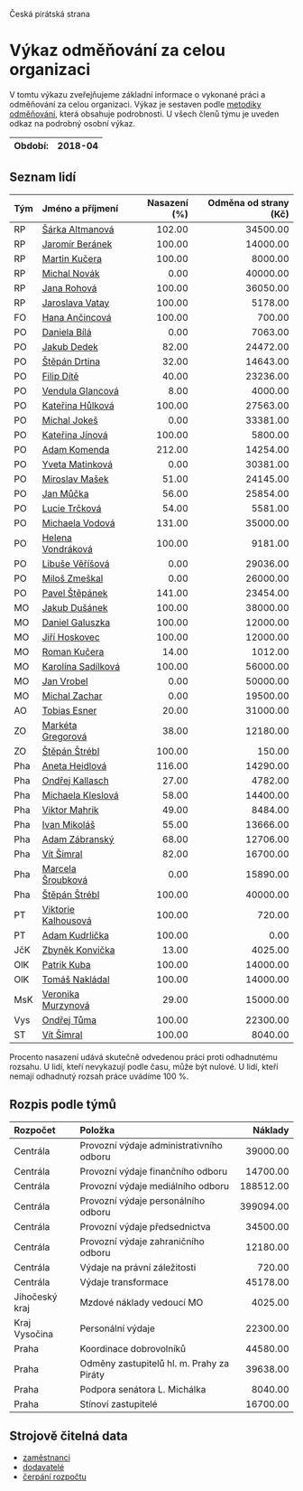 Česká pirátská strana

Výkaz odměňování za celou organizaci
===========================

V tomtu výkazu zveřejňujeme základní informace o vykonané práci a odměňování
za celou organizaci. Výkaz je sestaven podle [metodiky odměňování][metodika],
která obsahuje podrobnosti. U všech členů týmu je uveden odkaz na podrobný osobní výkaz.

Období:                  | 2018-04
-----------------------  | --------------------


Seznam lidí
--------------

| Tým   | Jméno a příjmení                                                  |   Nasazení (%) |   Odměna od strany (Kč) |
|:------|:------------------------------------------------------------------|---------------:|------------------------:|
| RP    | [Šárka Altmanová](../../tymy/RP/2018/04/sarka-altmanova/)         |         102.00 |                34500.00 |
| RP    | [Jaromír Beránek](../../tymy/RP/2018/04/jaromir-beranek/)         |         100.00 |                14000.00 |
| RP    | [Martin Kučera](../../tymy/RP/2018/04/martin-kucera/)             |         100.00 |                 8000.00 |
| RP    | [Michal Novák](../../tymy/RP/2018/04/michal-novak/)               |           0.00 |                40000.00 |
| RP    | [Jana Rohová](../../tymy/RP/2018/04/jana-rohova/)                 |         100.00 |                36050.00 |
| RP    | [Jaroslava Vatay](../../tymy/RP/2018/04/jaroslava-vatay/)         |         100.00 |                 5178.00 |
| FO    | [Hana Ančincová](../../tymy/FO/2018/04/hana-ancincova/)           |         100.00 |                  700.00 |
| PO    | [Daniela Bílá](../../tymy/PO/2018/04/daniela-bila/)               |           0.00 |                 7063.00 |
| PO    | [Jakub Dedek](../../tymy/PO/2018/04/jakub-dedek/)                 |          82.00 |                24472.00 |
| PO    | [Štěpán Drtina](../../tymy/PO/2018/04/stepan-drtina/)             |          32.00 |                14643.00 |
| PO    | [Filip Dítě](../../tymy/PO/2018/04/filip-dite/)                   |          40.00 |                23236.00 |
| PO    | [Vendula Glancová](../../tymy/PO/2018/04/vendula-glancova/)       |           8.00 |                 4000.00 |
| PO    | [Kateřina Hůlková](../../tymy/PO/2018/04/katerina-hulkova/)       |         100.00 |                27563.00 |
| PO    | [Michal Jokeš](../../tymy/PO/2018/04/michal-jokes/)               |           0.00 |                33381.00 |
| PO    | [Kateřina Jínová](../../tymy/PO/2018/04/katerina-jinova/)         |         100.00 |                 5800.00 |
| PO    | [Adam Komenda](../../tymy/PO/2018/04/adam-komenda/)               |         212.00 |                14254.00 |
| PO    | [Yveta Matinková](../../tymy/PO/2018/04/yveta-matinkova/)         |           0.00 |                30381.00 |
| PO    | [Miroslav Mašek](../../tymy/PO/2018/04/miroslav-masek/)           |          51.00 |                24145.00 |
| PO    | [Jan Můčka](../../tymy/PO/2018/04/jan-mucka/)                     |          56.00 |                25854.00 |
| PO    | [Lucie Trčková](../../tymy/PO/2018/04/lucie-trckova/)             |          54.00 |                 5581.00 |
| PO    | [Michaela Vodová](../../tymy/PO/2018/04/michaela-vodova/)         |         131.00 |                35000.00 |
| PO    | [Helena Vondráková](../../tymy/PO/2018/04/helena-vondrakova/)     |         100.00 |                 9181.00 |
| PO    | [Libuše Věříšová](../../tymy/PO/2018/04/libuse-verisova/)         |           0.00 |                29036.00 |
| PO    | [Miloš Zmeškal](../../tymy/PO/2018/04/milos-zmeskal/)             |           0.00 |                26000.00 |
| PO    | [Pavel Štěpánek](../../tymy/PO/2018/04/pavel-stepanek/)           |         141.00 |                23454.00 |
| MO    | [Jakub Dušánek](../../tymy/MO/2018/04/jakub-dusanek/)             |         100.00 |                38000.00 |
| MO    | [Daniel Galuszka](../../tymy/MO/2018/04/daniel-galuszka/)         |         100.00 |                12000.00 |
| MO    | [Jiří Hoskovec](../../tymy/MO/2018/04/jiri-hoskovec/)             |         100.00 |                12000.00 |
| MO    | [Roman Kučera](../../tymy/MO/2018/04/roman-kucera/)               |          14.00 |                 1012.00 |
| MO    | [Karolína Sadílková](../../tymy/MO/2018/04/karolina-sadilkova/)   |         100.00 |                56000.00 |
| MO    | [Jan Vrobel](../../tymy/MO/2018/04/jan-vrobel/)                   |           0.00 |                50000.00 |
| MO    | [Michal Zachar](../../tymy/MO/2018/04/michal-zachar/)             |           0.00 |                19500.00 |
| AO    | [Tobias Esner](../../tymy/AO/2018/04/tobias-esner/)               |          20.00 |                31000.00 |
| ZO    | [Markéta Gregorová](../../tymy/ZO/2018/04/marketa-gregorova/)     |          38.00 |                12180.00 |
| ZO    | [Štěpán Štrébl](../../tymy/ZO/2018/04/stepan-strebl/)             |         100.00 |                  150.00 |
| Pha   | [Aneta Heidlová](../../tymy/Pha/2018/04/aneta-heidlova/)          |         116.00 |                14290.00 |
| Pha   | [Ondřej Kallasch](../../tymy/Pha/2018/04/ondrej-kallasch/)        |          27.00 |                 4782.00 |
| Pha   | [Michaela Kleslová](../../tymy/Pha/2018/04/michaela-kleslova/)    |          58.00 |                14400.00 |
| Pha   | [Viktor Mahrik](../../tymy/Pha/2018/04/viktor-mahrik/)            |          49.00 |                 8484.00 |
| Pha   | [Ivan Mikoláš](../../tymy/Pha/2018/04/ivan-mikolas/)              |          55.00 |                13666.00 |
| Pha   | [Adam Zábranský](../../tymy/Pha/2018/04/adam-zabransky/)          |          68.00 |                12706.00 |
| Pha   | [Vít Šimral](../../tymy/Pha/2018/04/vit-simral/)                  |          82.00 |                16700.00 |
| Pha   | [Marcela Šroubková](../../tymy/Pha/2018/04/marcela-sroubkova/)    |           0.00 |                15890.00 |
| Pha   | [Štěpán Štrébl](../../tymy/Pha/2018/04/stepan-strebl/)            |         100.00 |                40000.00 |
| PT    | [Viktorie Kalhousová](../../tymy/PT/2018/04/viktorie-kalhousova/) |         100.00 |                  720.00 |
| PT    | [Adam Kudrlička](../../tymy/PT/2018/04/adam-kudrlicka/)           |         100.00 |                    0.00 |
| JčK   | [Zbyněk Konvička](../../tymy/JčK/2018/04/zbynek-konvicka/)        |          13.00 |                 4025.00 |
| OlK   | [Patrik Kuba](../../tymy/OlK/2018/04/patrik-kuba/)                |         100.00 |                14000.00 |
| OlK   | [Tomáš Nakládal](../../tymy/OlK/2018/04/tomas-nakladal/)          |         100.00 |                14000.00 |
| MsK   | [Veronika Murzynová](../../tymy/MsK/2018/04/veronika-murzynova/)  |          29.00 |                15000.00 |
| Vys   | [Ondřej Tůma](../../tymy/Vys/2018/04/ondrej-tuma/)                |         100.00 |                22300.00 |
| ST    | [Vít Šimral](../../tymy/ST/2018/04/vit-simral/)                   |         100.00 |                 8040.00 |

Procento nasazení udává skutečně odvedenou práci proti odhadnutému rozsahu. 
U lidí, kteří nevykazují podle času, může být nulové. U lidí, kteří nemají odhadnutý rozsah
práce uvádíme 100 %.

Rozpis podle týmů
-----------------

| Rozpočet       | Položka                                   |   Náklady |
|:---------------|:------------------------------------------|----------:|
| Centrála       | Provozní výdaje administrativního odboru  |  39000.00 |
| Centrála       | Provozní výdaje finančního odboru         |  14700.00 |
| Centrála       | Provozní výdaje mediálního odboru         | 188512.00 |
| Centrála       | Provozní výdaje personálního odboru       | 399094.00 |
| Centrála       | Provozní výdaje předsednictva             |  34500.00 |
| Centrála       | Provozní výdaje zahraničního odboru       |  12180.00 |
| Centrála       | Výdaje na právní záležitosti              |    720.00 |
| Centrála       | Výdaje transformace                       |  45178.00 |
| Jihočeský kraj | Mzdové náklady vedoucí MO                 |   4025.00 |
| Kraj Vysočina  | Personální výdaje                         |  22300.00 |
| Praha          | Koordinace dobrovolníků                   |  44580.00 |
| Praha          | Odměny zastupitelů hl. m. Prahy za Piráty |  39638.00 |
| Praha          | Podpora senátora L. Michálka              |   8040.00 |
| Praha          | Stínoví zastupitelé                       |  16700.00 |

Strojově čitelná data
-------------------

* [zaměstnanci](zamestnanci.tsv)
* [dodavatelé](dodavatele.tsv)
* [čerpání rozpočtu](cerpani_rozpoctu.tsv)

[metodika]: https://redmine.pirati.cz/projects/po/wiki/Odmenovani
